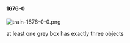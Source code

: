 #### 1676-0
![train-1676-0-0.png](https://github.com/lil-lab/nlvr/raw/master/nlvr/train/images/5/train-1676-0-0.png "train-1676-0-0.png")

at least one grey box has exactly three objects